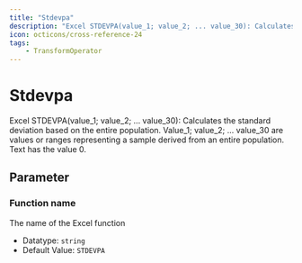 ```yaml
---
title: "Stdevpa"
description: "Excel STDEVPA(value_1; value_2; ... value_30): Calculates the standard deviation based on the entire population. Value_1; value_2; ... value_30 are values or ranges representing a sample derived from an entire population. Text has the value 0."
icon: octicons/cross-reference-24
tags: 
    - TransformOperator
---
```

# Stdevpa
<!-- This file was generated - DO NOT CHANGE IT MANUALLY -->



Excel STDEVPA(value_1; value_2; ... value_30): Calculates the standard deviation based on the entire population. Value_1; value_2; ... value_30 are values or ranges representing a sample derived from an entire population. Text has the value 0.

## Parameter

### Function name

The name of the Excel function

- Datatype: `string`
- Default Value: `STDEVPA`



